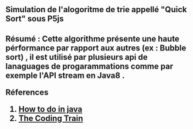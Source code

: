 <h2> Simulation de l'alogoritme de trie appellé "Quick Sort" sous P5js <h2>
 
 Résumé : Cette algorithme présente une haute pérformance par rapport aux autres (ex : Bubble sort) , il est utilisé par plusieurs api de lanaguages de progarammations comme par exemple l'API stream en Java8 . 
          
          
 Réferences
  <ol>  
     <li> <a href="https://howtodoinjava.com/algorithm/quicksort-java-example/">How to do in java</a></li>
     <li> <a href="https://www.youtube.com/watch?v=eqo2LxRADhU"> The Coding Train </a>  </li>
  </ol>
 
